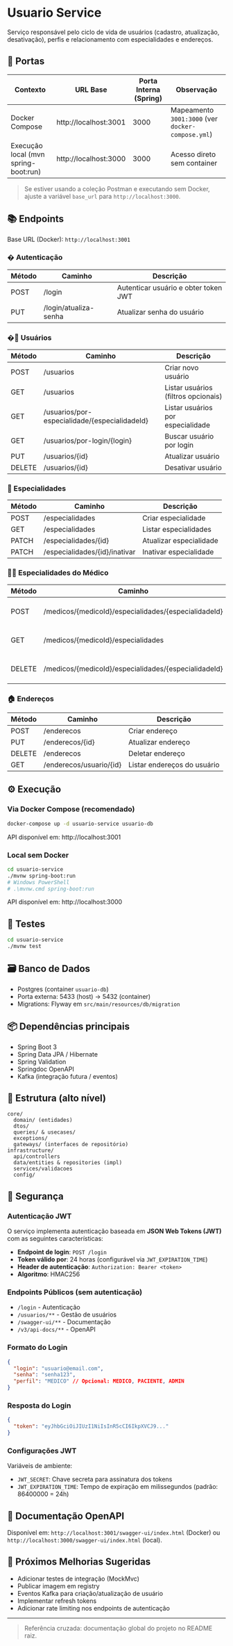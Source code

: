 # Usuario Service

Serviço responsável pelo ciclo de vida de usuários (cadastro, atualização, desativação), perfis e relacionamento com especialidades e endereços.

## 🔌 Portas

| Contexto | URL Base | Porta Interna (Spring) | Observação |
|----------|----------|------------------------|------------|
| Docker Compose | http://localhost:3001 | 3000 | Mapeamento `3001:3000` (ver `docker-compose.yml`) |
| Execução local (mvn spring-boot:run) | http://localhost:3000 | 3000 | Acesso direto sem container |

> Se estiver usando a coleção Postman e executando sem Docker, ajuste a variável `base_url` para `http://localhost:3000`.

## 📚 Endpoints

Base URL (Docker): `http://localhost:3001`

### � Autenticação
| Método | Caminho | Descrição |
|--------|---------|-----------|
| POST | /login | Autenticar usuário e obter token JWT |
| PUT | /login/atualiza-senha | Atualizar senha do usuário |

### �👥 Usuários
| Método | Caminho | Descrição |
|--------|---------|-----------|
| POST | /usuarios | Criar novo usuário |
| GET | /usuarios | Listar usuários (filtros opcionais) |
| GET | /usuarios/por-especialidade/{especialidadeId} | Listar usuários por especialidade |
| GET | /usuarios/por-login/{login} | Buscar usuário por login |
| PUT | /usuarios/{id} | Atualizar usuário |
| DELETE | /usuarios/{id} | Desativar usuário |

### 🏥 Especialidades
| Método | Caminho | Descrição |
|--------|---------|-----------|
| POST | /especialidades | Criar especialidade |
| GET | /especialidades | Listar especialidades |
| PATCH | /especialidades/{id} | Atualizar especialidade |
| PATCH | /especialidades/{id}/inativar | Inativar especialidade |

### 👨‍⚕️ Especialidades do Médico
| Método | Caminho | Descrição |
|--------|---------|-----------|
| POST | /medicos/{medicoId}/especialidades/{especialidadeId} | Associar especialidade ao médico |
| GET | /medicos/{medicoId}/especialidades | Listar especialidades do médico |
| DELETE | /medicos/{medicoId}/especialidades/{especialidadeId} | Desassociar especialidade do médico |

### 🏠 Endereços
| Método | Caminho | Descrição |
|--------|---------|-----------|
| POST | /enderecos | Criar endereço |
| PUT | /enderecos/{id} | Atualizar endereço |
| DELETE | /enderecos | Deletar endereço |
| GET | /enderecos/usuario/{id} | Listar endereços do usuário |

## ⚙️ Execução

### Via Docker Compose (recomendado)
```bash
docker-compose up -d usuario-service usuario-db
```
API disponível em: http://localhost:3001

### Local sem Docker
```bash
cd usuario-service
./mvnw spring-boot:run
# Windows PowerShell
# .\mvnw.cmd spring-boot:run
```
API disponível em: http://localhost:3000

## 🧪 Testes
```bash
cd usuario-service
./mvnw test
```

## 🗃️ Banco de Dados
- Postgres (container `usuario-db`)
- Porta externa: 5433 (host) → 5432 (container)
- Migrations: Flyway em `src/main/resources/db/migration`

## 📦 Dependências principais
- Spring Boot 3
- Spring Data JPA / Hibernate
- Spring Validation
- Springdoc OpenAPI
- Kafka (integração futura / eventos)

## 🧩 Estrutura (alto nível)
```
core/
  domain/ (entidades)
  dtos/
  queries/ & usecases/
  exceptions/
  gateways/ (interfaces de repositório)
infrastructure/
  api/controllers
  data/entities & repositories (impl)
  services/validacoes
  config/
```

## 🔐 Segurança

### Autenticação JWT
O serviço implementa autenticação baseada em **JSON Web Tokens (JWT)** com as seguintes características:

- **Endpoint de login**: `POST /login`
- **Token válido por**: 24 horas (configurável via `JWT_EXPIRATION_TIME`)
- **Header de autenticação**: `Authorization: Bearer <token>`
- **Algoritmo**: HMAC256

### Endpoints Públicos (sem autenticação)
- `/login` - Autenticação
- `/usuarios/**` - Gestão de usuários
- `/swagger-ui/**` - Documentação
- `/v3/api-docs/**` - OpenAPI

### Formato do Login
```json
{
  "login": "usuario@email.com",
  "senha": "senha123",
  "perfil": "MEDICO" // Opcional: MEDICO, PACIENTE, ADMIN
}
```

### Resposta do Login
```json
{
  "token": "eyJhbGciOiJIUzI1NiIsInR5cCI6IkpXVCJ9..."
}
```

### Configurações JWT
Variáveis de ambiente:
- `JWT_SECRET`: Chave secreta para assinatura dos tokens
- `JWT_EXPIRATION_TIME`: Tempo de expiração em milissegundos (padrão: 86400000 = 24h)

## 📄 Documentação OpenAPI
Disponível em: `http://localhost:3001/swagger-ui/index.html` (Docker) ou `http://localhost:3000/swagger-ui/index.html` (local).

## 🧭 Próximos Melhorias Sugeridas
- Adicionar testes de integração (MockMvc)
- Publicar imagem em registry
- Eventos Kafka para criação/atualização de usuário
- Implementar refresh tokens
- Adicionar rate limiting nos endpoints de autenticação

---
> Referência cruzada: documentação global do projeto no README raiz.
